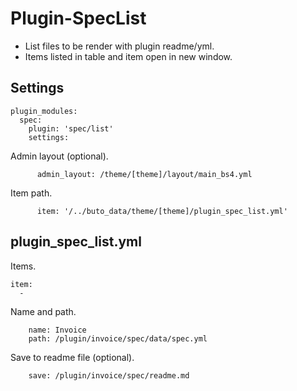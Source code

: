 # Plugin-SpecList

<ul>
<li>List files to be render with plugin readme/yml.</li>
<li>Items listed in table and item open in new window.</li>
</ul>

<a name="key_0"></a>

## Settings

<pre><code>plugin_modules:
  spec:
    plugin: 'spec/list'
    settings:</code></pre>
<p>Admin layout (optional).</p>
<pre><code>      admin_layout: /theme/[theme]/layout/main_bs4.yml</code></pre>
<p>Item path.</p>
<pre><code>      item: '/../buto_data/theme/[theme]/plugin_spec_list.yml'</code></pre>

<a name="key_1"></a>

## plugin_spec_list.yml

<p>Items.</p>
<pre><code>item:
  -</code></pre>
<p>Name and path.</p>
<pre><code>    name: Invoice
    path: /plugin/invoice/spec/data/spec.yml </code></pre>
<p>Save to readme file (optional).</p>
<pre><code>    save: /plugin/invoice/spec/readme.md </code></pre>

